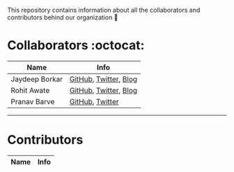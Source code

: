 This repository contains information about all the collaborators and contributors behind our organization   :rocket:

# Collaborators   :octocat:

Name | Info
-----|------
Jaydeep Borkar | [GitHub](https://github.com/jaydeepborkar), [Twitter](https://twitter.com/JaydeepBorkar), [Blog](https://dev.to/jaydeepborkar)
Rohit Awate | [GitHub](https://github.com/RohitAwate), [Twitter](https://twitter.com/therohitawate?lang=en), [Blog](http://rohitawate.github.io)
Pranav Barve | [GitHub](https://github.com/pranavbarve125), [Twitter](https://github.com/pranavbarve125)

---
# Contributors
Name | Info
-----|------
